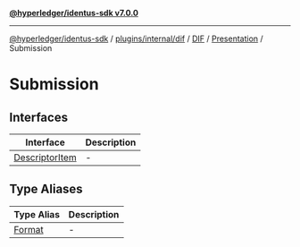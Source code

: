[**@hyperledger/identus-sdk v7.0.0**](../../../../../../../../../README.md)

***

[@hyperledger/identus-sdk](../../../../../../../../../README.md) / [plugins/internal/dif](../../../../../../README.md) / [DIF](../../../../README.md) / [Presentation](../../README.md) / Submission

# Submission

## Interfaces

| Interface | Description |
| ------ | ------ |
| [DescriptorItem](interfaces/DescriptorItem.md) | - |

## Type Aliases

| Type Alias | Description |
| ------ | ------ |
| [Format](type-aliases/Format.md) | - |
